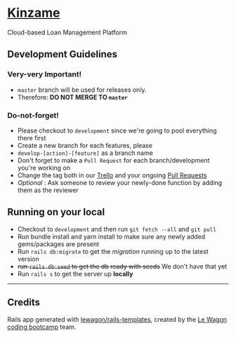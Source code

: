 
# [Kinzame](http://kinzame.herokuapp.com/ "Kinzame")
Cloud-based Loan Management Platform

## Development Guidelines

### Very-very Important!
- `master` branch will be used for releases only.
- Therefore: **DO NOT MERGE TO `master`**

### Do-not-forget!
- Please checkout to `development` since we're going to pool everything there first
- Create a new branch for each features, please
- `develop-[action]-[feature]` as a branch name
- Don't forget to make a `Pull Request` for each branch/development you're working on
- Change the tag both in our [Trello](https://trello.com/b/XQ6EWkbC/airbnb-program-week-project) and your ongoing [Pull Requests](https://github.com/rnd00/kinzame/pulls)
- _Optional_ : Ask someone to review your newly-done function by adding them as the reviewer

## Running on your local

- Checkout to `development` and then run `git fetch --all` and `git pull`
- Run bundle install and yarn install to make sure any newly added gems/packages are present
- Run `rails db:migrate` to get the _migration_ running up to the latest version
- ~~run `rails db:seed` to get the db ready with seeds~~ We don't have that yet
- Run `rails s` to get the server up **locally**

---

## Credits

Rails app generated with [lewagon/rails-templates](https://github.com/lewagon/rails-templates), created by the [Le Wagon coding bootcamp](https://www.lewagon.com) team.

